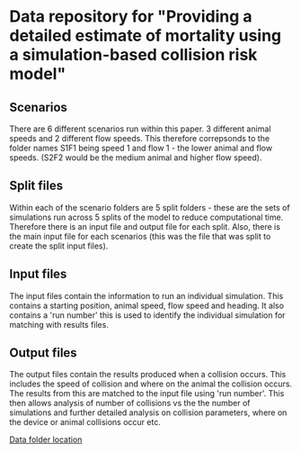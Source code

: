 # Data repository for "Providing a detailed estimate of mortality using a simulation-based collision risk model"

## Scenarios
There are 6 different scenarios run within this paper. 3 different animal speeds and 2 different flow speeds.
This therefore correpsonds to the folder names S1F1 being speed 1 and flow 1 - the lower animal and flow speeds. (S2F2 would be the medium animal and higher flow speed).

## Split files
Within each of the scenario folders are 5 split folders - these are the sets of simulations run across 5 splits of the model to reduce computational time. Therefore there is an input file and output file for each split. 
Also, there is the main input file for each scenarios (this was the file that was split to create the split input files).

## Input files
The input files contain the information to run an individual simulation. This contains a starting position, animal speed, flow speed and heading. 
It also contains a 'run number' this is used to identify the individual simulation for matching with results files.

## Output files
The output files contain the results produced when a collision occurs. This includes the speed of collision and where on the animal the collision occurs. 
The results from this are matched to the input file using 'run number'. 
This then allows analysis of number of collisions vs the the number of simulations and further detailed analysis on collision parameters, where on the device or animal collisions occur etc.


[Data folder location](https://github.com/nicholashorne1/crm/tree/Mortality-Estimates/data)
